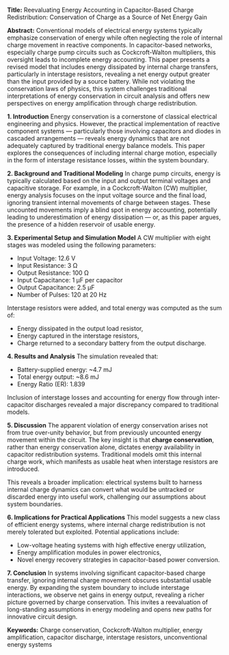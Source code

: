 **Title:**
Reevaluating Energy Accounting in Capacitor-Based Charge Redistribution: Conservation of Charge as a Source of Net Energy Gain

**Abstract:**
Conventional models of electrical energy systems typically emphasize conservation of energy while often neglecting the role of internal charge movement in reactive components. In capacitor-based networks, especially charge pump circuits such as Cockcroft-Walton multipliers, this oversight leads to incomplete energy accounting. This paper presents a revised model that includes energy dissipated by internal charge transfers, particularly in interstage resistors, revealing a net energy output greater than the input provided by a source battery. While not violating the conservation laws of physics, this system challenges traditional interpretations of energy conservation in circuit analysis and offers new perspectives on energy amplification through charge redistribution.

**1. Introduction**
Energy conservation is a cornerstone of classical electrical engineering and physics. However, the practical implementation of reactive component systems — particularly those involving capacitors and diodes in cascaded arrangements — reveals energy dynamics that are not adequately captured by traditional energy balance models. This paper explores the consequences of including internal charge motion, especially in the form of interstage resistance losses, within the system boundary.

**2. Background and Traditional Modeling**
In charge pump circuits, energy is typically calculated based on the input and output terminal voltages and capacitive storage. For example, in a Cockcroft-Walton (CW) multiplier, energy analysis focuses on the input voltage source and the final load, ignoring transient internal movements of charge between stages. These uncounted movements imply a blind spot in energy accounting, potentially leading to underestimation of energy dissipation — or, as this paper argues, the presence of a hidden reservoir of usable energy.

**3. Experimental Setup and Simulation Model**
A CW multiplier with eight stages was modeled using the following parameters:

* Input Voltage: 12.6 V
* Input Resistance: 3 Ω
* Output Resistance: 100 Ω
* Input Capacitance: 1 μF per capacitor
* Output Capacitance: 2.5 μF
* Number of Pulses: 120 at 20 Hz

Interstage resistors were added, and total energy was computed as the sum of:

* Energy dissipated in the output load resistor,
* Energy captured in the interstage resistors,
* Charge returned to a secondary battery from the output discharge.

**4. Results and Analysis**
The simulation revealed that:

* Battery-supplied energy: \~4.7 mJ
* Total energy output: \~8.6 mJ
* Energy Ratio (ER): 1.839

Inclusion of interstage losses and accounting for energy flow through inter-capacitor discharges revealed a major discrepancy compared to traditional models.

**5. Discussion**
The apparent violation of energy conservation arises not from true over-unity behavior, but from previously uncounted energy movement within the circuit. The key insight is that **charge conservation**, rather than energy conservation alone, dictates energy availability in capacitor redistribution systems. Traditional models omit this internal charge work, which manifests as usable heat when interstage resistors are introduced.

This reveals a broader implication: electrical systems built to harness internal charge dynamics can convert what would be untracked or discarded energy into useful work, challenging our assumptions about system boundaries.

**6. Implications for Practical Applications**
This model suggests a new class of efficient energy systems, where internal charge redistribution is not merely tolerated but exploited. Potential applications include:

* Low-voltage heating systems with high effective energy utilization,
* Energy amplification modules in power electronics,
* Novel energy recovery strategies in capacitor-based power conversion.

**7. Conclusion**
In systems involving significant capacitor-based charge transfer, ignoring internal charge movement obscures substantial usable energy. By expanding the system boundary to include interstage interactions, we observe net gains in energy output, revealing a richer picture governed by charge conservation. This invites a reevaluation of long-standing assumptions in energy modeling and opens new paths for innovative circuit design.

**Keywords:**
Charge conservation, Cockcroft-Walton multiplier, energy amplification, capacitor discharge, interstage resistors, unconventional energy systems
